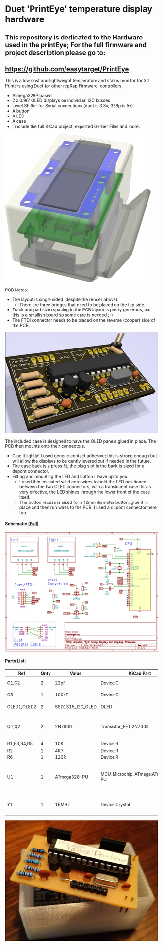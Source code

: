 # Duet 'PrintEye' temperature display hardware
## This repository is dedicated to the Hardware used in the printEye; For the full firmware and project description please go to:
## https://github.com/easytarget/PrintEye

This is a low cost and lightweight temperature and status monitor for 3d Printers using Duet (or other repRap Firmware) controllers.

* Atmega328P based
* 2 x 0.96' OLED displays on individual I2C busses
* Level Shifter for Serial connections (duet is 3.3v, 328p is 5v)
* A button
* A LED
* A case
* I include the full KiCad project, exported Gerber Files and more.

![Case Fitting](./docs/PrintEyeCase-layout.png)

PCB Notes:
* The layout is single sided (despite the render above).
  * There are three bridges that need to be placed on the top side.
* Track and pad size+spacing in the PCB layout is pretty generous, but this is a smallish board so some care is needed ;-)
* The FTDI connector needs to be placed on the reverse (copper) side of the PCB.

![PCB](./docs/PrintEye-pcb.jpg)

The included case is designed to have the OLED panels glued in place. The PCB then mounts onto their connectors.
* Glue it lightly! I used generic contact adhesive; this is strong enough but will allow the displays to be gently levered out if needed in the future.
* The case back is a press fit, the plug slot in the back is sized for a dupont connector.
* Fitting and mounting the LED and button I leave up to you.
  * I used thin insulated solid core wires to hold the LED positioned between the two OLED connectors, with a translucent case this is very effective, the LED shines through the lower front of the case itself.
  * The button recess is sized for a 12mm diameter button; glue it in place and then run wires to the PCB. I used a dupont connector here too.

#### Schematic ([Full](./docs/PrintEye-Schematic.pdf))
![Schematic](./docs/PrintEye-Schematic.png)

#### Parts List:

|Ref|Qnty|Value|KiCad Part|Description|
|---|----|-----|----|-----------|
|C1,C2|2|22pF|Device:C|Unpolarized capacitor|
|C5|1|100nF|Device:C|Unpolarized capacitor|
|OLED1,OLED2|2|SSD1315_I2C_OLED|OLED|0.96' OLED I2C display|
|Q1,Q2|2|2N7000|Transistor_FET:2N7000|N-Channel MOSFET, 2.6V Logic Level, TO-92|
|R1,R3,R4,R5|4|10K|Device:R|Resistor|
|R2|1|4K7|Device:R|Resistor|
|R6|1|120R|Device:R|Resistor|
|U1|1|ATmega328-PU|MCU_Microchip_ATmega:ATmega328-PU|20MHz, 32kB Flash, 2kB SRAM, 1kB EEPROM, DIP-28|
|Y1|1|16MHz|Device:Crystal|HC49-4H_Vertical	Two pin crystal|

![Hardware](./docs/hardware.jpg)
